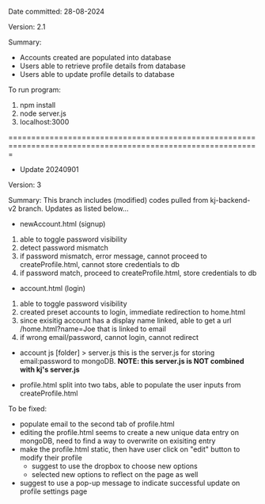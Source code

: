 Date committed: 28-08-2024

Version: 2.1

Summary:

- Accounts created are populated into database
- Users able to retrieve profile details from database
- Users able to update profile details to database

To run program:
1. npm install
2. node server.js
3. localhost:3000

=============================================================================================================
* Update 20240901

Version: 3

Summary:
This branch includes (modified) codes pulled from kj-backend-v2 branch. Updates as listed below...
- newAccount.html (signup)

1. able to toggle password visibility
2. detect password mismatch
3. if password mismatch, error message, cannot proceed to createProfile.html, cannot store credentials to db
4. if password match, proceed to createProfile.html, store credentials to db

- account.html (login)

1. able to toggle password visibility
2. created preset accounts to login, immediate redirection to home.html
3. since exisitig account has a display name linked, able to get a url /home.html?name=Joe that is linked to email
4. if wrong email/password, cannot login, cannot redirect

- account js [folder] > server.js
this is the server.js for storing email:password to mongoDB. 
**NOTE: this server.js is NOT combined with kj's server.js**

- profile.html
split into two tabs, able to populate the user inputs from createProfile.html

To be fixed:
- populate email to the second tab of profile.html
- editing the profile.html seems to create a new unique data entry on mongoDB, need to find a way to overwrite on exisiting entry
- make the profile.html static, then have user click on "edit" button to modify their profile 
  -   suggest to use the dropbox to choose new options
  -   selected new options to reflect on the page as well
- suggest to use a pop-up message to indicate successful update on profile settings page
